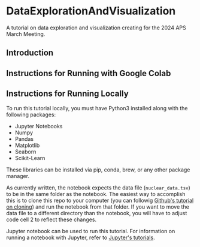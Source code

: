# DataExplorationAndVisualization
A tutorial on data exploration and visualization creating for the 2024 APS March Meeting.

## Introduction

## Instructions for Running with Google Colab


## Instructions for Running Locally
To run this tutorial locally, you must have Python3 installed along with the following packages:

* Jupyter Notebooks
* Numpy
* Pandas
* Matplotlib
* Seaborn
* Scikit-Learn

These libraries can be installed via pip, conda, brew, or any other package manager. 

As currently written, the notebook expects the data file (`nuclear_data.tsv`) to be in the same folder as the notebook. The easiest way to accomplish this is to clone this repo to your computer (you can followig [Github's tutorial on cloning](https://docs.github.com/en/repositories/creating-and-managing-repositories/cloning-a-repository)) and run the notebook from that folder. If you want to move the data file to a different directory than the notebook, you will have to adjust code cell 2 to reflect these changes.

Jupyter notebook can be used to run this tutorial. For information on running a notebook with Jupyter, refer to [Jupyter's tutorials](https://docs.jupyter.org/en/latest/).
